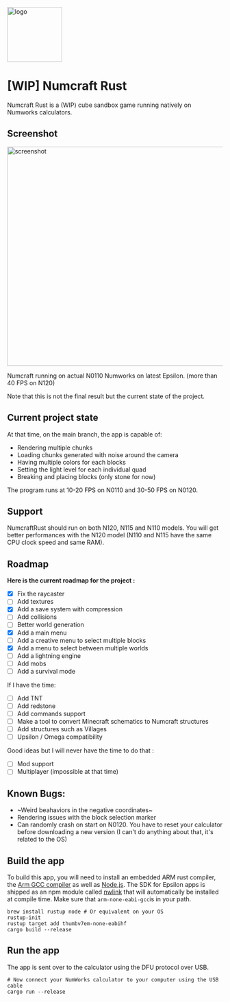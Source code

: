 <img src="https://github.com/user-attachments/assets/1eeccc90-342c-4f45-a444-7acc9cb9112a" width="128" alt="logo">

# [WIP] Numcraft Rust

Numcraft Rust is a (WIP) cube sandbox game running natively on Numworks calculators.

## Screenshot

<img src="https://github.com/user-attachments/assets/1a674a16-ef5c-4e37-a69f-f88afc7acc4b" width="512" alt="screenshot">

Numcraft running on actual N0110 Numworks on latest Epsilon. (more than 40 FPS on N120)

Note that this is not the final result but the current state of the project.

## Current project state
At that time, on the main branch, the app is capable of:
- Rendering multiple chunks
- Loading chunks generated with noise around the camera
- Having multiple colors for each blocks
- Setting the light level for each individual quad
- Breaking and placing blocks (only stone for now)

The program runs at 10-20 FPS on N0110 and 30-50 FPS on N0120.

## Support

NumcraftRust should run on both N120, N115 and N110 models. You will get better performances with the N120 model (N110 and N115 have the same CPU clock speed and same RAM).

## Roadmap
**Here is the current roadmap for the project :**
- [X] Fix the raycaster
- [ ] Add textures
- [X] Add a save system with compression
- [ ] Add collisions
- [ ] Better world generation
- [X] Add a main menu
- [ ] Add a creative menu to select multiple blocks
- [X] Add a menu to select between multiple worlds
- [ ] Add a lightning engine
- [ ] Add mobs
- [ ] Add a survival mode

If I have the time:
- [ ] Add TNT
- [ ] Add redstone
- [ ] Add commands support
- [ ] Make a tool to convert Minecraft schematics to Numcraft structures
- [ ] Add structures such as Villages
- [ ] Upsilon / Omega compatibility

Good ideas but I will never have the time to do that :
- [ ] Mod support
- [ ] Multiplayer (impossible at that time)

## Known Bugs:
- ~Weird beahaviors in the negative coordinates~
- Rendering issues with the block selection marker
- Can randomly crash on start on N0120. You have to reset your calculator before downloading a new version (I can't do anything about that, it's related to the OS)

## Build the app

To build this app, you will need to install an embedded ARM rust compiler, the [Arm GCC compiler](https://developer.arm.com/downloads/-/gnu-rm) as well as [Node.js](https://nodejs.org/en/). The SDK for Epsilon apps is shipped as an npm module called [nwlink](https://www.npmjs.com/package/nwlink) that will automatically be installed at compile time. Make sure that `arm-none-eabi-gcc`is in your path.

```shell
brew install rustup node # Or equivalent on your OS
rustup-init
rustup target add thumbv7em-none-eabihf
cargo build --release
```

## Run the app

The app is sent over to the calculator using the DFU protocol over USB.

```shell
# Now connect your NumWorks calculator to your computer using the USB cable
cargo run --release
```
